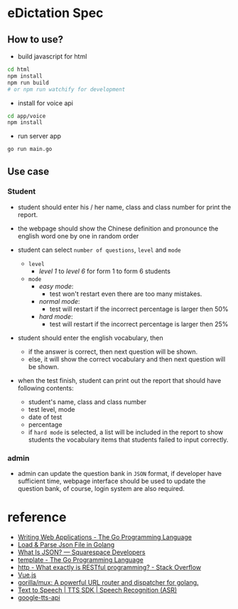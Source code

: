 # eDictation Spec

## How to use?
- build javascript for html
``` sh
cd html
npm install
npm run build
# or npm run watchify for development
```

- install for voice api
``` sh
cd app/voice
npm install
```

- run server app
``` sh
go run main.go
```

## Use case

### Student
- student should enter his / her name, class and class number for print the report.

- the webpage should show the Chinese definition and pronounce the english word one by one in random order

- student can select `number of questions`, `level` and `mode`
  - `level`
    - *level 1* to *level 6* for form 1 to form 6 students
  - `mode`
    - *easy mode*:
      - test won't restart even there are too many mistakes.
    - *normal mode*:
      - test will restart if the incorrect percentage is larger then 50%
    - *hard mode*:
      - test will restart if the incorrect percentage is larger then 25%

- student should enter the english vocabulary, then
  - if the answer is correct, then next question will be shown.
  - else, it will show the correct vocabulary and then next question will be shown.

- when the test finish, student can print out the report that should have following contents:
  - student's name, class and class number
  - test level, mode
  - date of test
  - percentage
  - if `hard mode` is selected, a list will be included in the report to show students the vocabulary items that students failed to input correctly.

### admin
- admin can update the question bank in `JSON` format, if developer have sufficient time, webpage interface should be used to update the question bank, of course, login system are also required.

# reference
- [Writing Web Applications - The Go Programming Language](https://golang.org/doc/articles/wiki/)
- [Load & Parse Json File in Golang](https://www.chazzuka.com/2015/03/load-parse-json-file-golang/)
- [What Is JSON? — Squarespace Developers](https://developers.squarespace.com/what-is-json/)
- [template - The Go Programming Language](https://golang.org/pkg/html/template/)
- [http - What exactly is RESTful programming? - Stack Overflow](https://stackoverflow.com/questions/671118/what-exactly-is-restful-programming)
- [Vue.js](https://vuejs.org/)
- [gorilla/mux: A powerful URL router and dispatcher for golang.](https://github.com/gorilla/mux)
- [Text to Speech | TTS SDK | Speech Recognition (ASR)](https://www.ispeech.org/)
- [google-tts-api](https://www.npmjs.com/package/google-tts-api)
